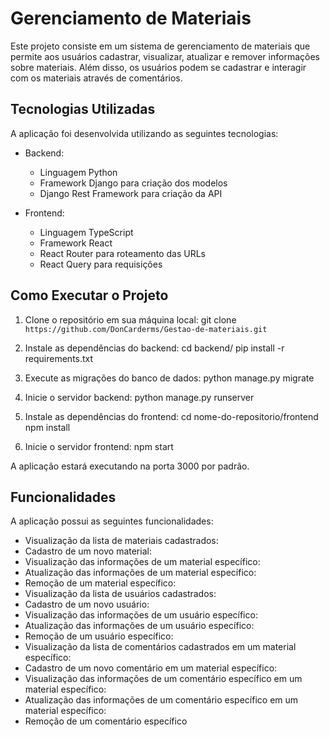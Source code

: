 # Gerenciamento de Materiais

Este projeto consiste em um sistema de gerenciamento de materiais que permite aos usuários cadastrar, visualizar, atualizar e remover informações sobre materiais. Além disso, os usuários podem se cadastrar e interagir com os materiais através de comentários.

## Tecnologias Utilizadas

A aplicação foi desenvolvida utilizando as seguintes tecnologias:

- Backend:

  - Linguagem Python
  - Framework Django para criação dos modelos
  - Django Rest Framework para criação da API

- Frontend:
  - Linguagem TypeScript
  - Framework React 
  - React Router para roteamento das URLs
  - React Query para requisições

## Como Executar o Projeto

1. Clone o repositório em sua máquina local:
   git clone `https://github.com/DonCarderms/Gestao-de-materiais.git`

2. Instale as dependências do backend:
   cd backend/
   pip install -r requirements.txt

3. Execute as migrações do banco de dados:
   python manage.py migrate

4. Inicie o servidor backend:
   python manage.py runserver

5. Instale as dependências do frontend:
   cd nome-do-repositorio/frontend
   npm install

6. Inicie o servidor frontend:
   npm start

A aplicação estará executando na porta 3000 por padrão.

## Funcionalidades

A aplicação possui as seguintes funcionalidades:

- Visualização da lista de materiais cadastrados: 
- Cadastro de um novo material: 
- Visualização das informações de um material específico: 
- Atualização das informações de um material específico: 
- Remoção de um material específico:
- Visualização da lista de usuários cadastrados: 
- Cadastro de um novo usuário:
- Visualização das informações de um usuário específico: 
- Atualização das informações de um usuário específico:
- Remoção de um usuário específico:
- Visualização da lista de comentários cadastrados em um material específico: 
- Cadastro de um novo comentário em um material específico: 
- Visualização das informações de um comentário específico em um material específico: 
- Atualização das informações de um comentário específico em um material específico: 
- Remoção de um comentário específico
